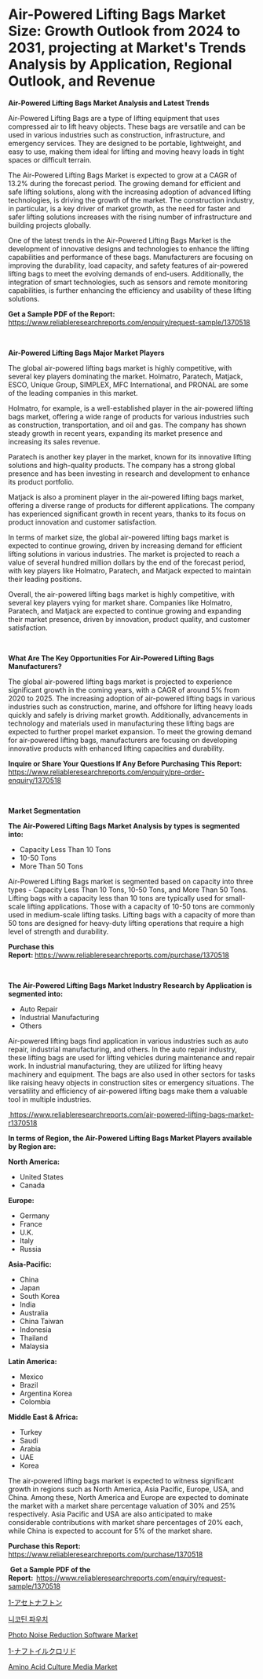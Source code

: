 <p><h1>Air-Powered Lifting Bags Market Size: Growth Outlook from 2024 to 2031, projecting at Market's Trends Analysis by Application, Regional Outlook, and Revenue</h1></p><p><strong>Air-Powered Lifting Bags Market Analysis and Latest Trends</strong></p>
<p><p>Air-Powered Lifting Bags are a type of lifting equipment that uses compressed air to lift heavy objects. These bags are versatile and can be used in various industries such as construction, infrastructure, and emergency services. They are designed to be portable, lightweight, and easy to use, making them ideal for lifting and moving heavy loads in tight spaces or difficult terrain.</p><p>The Air-Powered Lifting Bags Market is expected to grow at a CAGR of 13.2% during the forecast period. The growing demand for efficient and safe lifting solutions, along with the increasing adoption of advanced lifting technologies, is driving the growth of the market. The construction industry, in particular, is a key driver of market growth, as the need for faster and safer lifting solutions increases with the rising number of infrastructure and building projects globally.</p><p>One of the latest trends in the Air-Powered Lifting Bags Market is the development of innovative designs and technologies to enhance the lifting capabilities and performance of these bags. Manufacturers are focusing on improving the durability, load capacity, and safety features of air-powered lifting bags to meet the evolving demands of end-users. Additionally, the integration of smart technologies, such as sensors and remote monitoring capabilities, is further enhancing the efficiency and usability of these lifting solutions.</p></p>
<p><strong>Get a Sample PDF of the Report:&nbsp;</strong> <a href="https://www.reliableresearchreports.com/enquiry/request-sample/1370518">https://www.reliableresearchreports.com/enquiry/request-sample/1370518</a></p>
<p>&nbsp;</p>
<p><strong>Air-Powered Lifting Bags Major Market Players</strong></p>
<p><p>The global air-powered lifting bags market is highly competitive, with several key players dominating the market. Holmatro, Paratech, Matjack, ESCO, Unique Group, SIMPLEX, MFC International, and PRONAL are some of the leading companies in this market.</p><p>Holmatro, for example, is a well-established player in the air-powered lifting bags market, offering a wide range of products for various industries such as construction, transportation, and oil and gas. The company has shown steady growth in recent years, expanding its market presence and increasing its sales revenue.</p><p>Paratech is another key player in the market, known for its innovative lifting solutions and high-quality products. The company has a strong global presence and has been investing in research and development to enhance its product portfolio.</p><p>Matjack is also a prominent player in the air-powered lifting bags market, offering a diverse range of products for different applications. The company has experienced significant growth in recent years, thanks to its focus on product innovation and customer satisfaction.</p><p>In terms of market size, the global air-powered lifting bags market is expected to continue growing, driven by increasing demand for efficient lifting solutions in various industries. The market is projected to reach a value of several hundred million dollars by the end of the forecast period, with key players like Holmatro, Paratech, and Matjack expected to maintain their leading positions.</p><p>Overall, the air-powered lifting bags market is highly competitive, with several key players vying for market share. Companies like Holmatro, Paratech, and Matjack are expected to continue growing and expanding their market presence, driven by innovation, product quality, and customer satisfaction.</p></p>
<p>&nbsp;</p>
<p><strong>What Are The Key Opportunities For Air-Powered Lifting Bags Manufacturers?</strong></p>
<p><p>The global air-powered lifting bags market is projected to experience significant growth in the coming years, with a CAGR of around 5% from 2020 to 2025. The increasing adoption of air-powered lifting bags in various industries such as construction, marine, and offshore for lifting heavy loads quickly and safely is driving market growth. Additionally, advancements in technology and materials used in manufacturing these lifting bags are expected to further propel market expansion. To meet the growing demand for air-powered lifting bags, manufacturers are focusing on developing innovative products with enhanced lifting capacities and durability.</p></p>
<p><strong>Inquire or Share Your Questions If Any Before Purchasing This Report:</strong> <a href="https://www.reliableresearchreports.com/enquiry/pre-order-enquiry/1370518">https://www.reliableresearchreports.com/enquiry/pre-order-enquiry/1370518</a></p>
<p>&nbsp;</p>
<p><strong>Market Segmentation</strong></p>
<p><strong>The Air-Powered Lifting Bags Market Analysis by types is segmented into:</strong></p>
<p><ul><li>Capacity Less Than 10 Tons</li><li>10-50 Tons</li><li>More Than 50 Tons</li></ul></p>
<p><p>Air-Powered Lifting Bags market is segmented based on capacity into three types - Capacity Less Than 10 Tons, 10-50 Tons, and More Than 50 Tons. Lifting bags with a capacity less than 10 tons are typically used for small-scale lifting applications. Those with a capacity of 10-50 tons are commonly used in medium-scale lifting tasks. Lifting bags with a capacity of more than 50 tons are designed for heavy-duty lifting operations that require a high level of strength and durability.</p></p>
<p><strong>Purchase this Report:&nbsp;</strong><a href="https://www.reliableresearchreports.com/purchase/1370518">https://www.reliableresearchreports.com/purchase/1370518</a></p>
<p>&nbsp;</p>
<p><strong>The Air-Powered Lifting Bags Market Industry Research by Application is segmented into:</strong></p>
<p><ul><li>Auto Repair</li><li>Industrial Manufacturing</li><li>Others</li></ul></p>
<p><p>Air-powered lifting bags find application in various industries such as auto repair, industrial manufacturing, and others. In the auto repair industry, these lifting bags are used for lifting vehicles during maintenance and repair work. In industrial manufacturing, they are utilized for lifting heavy machinery and equipment. The bags are also used in other sectors for tasks like raising heavy objects in construction sites or emergency situations. The versatility and efficiency of air-powered lifting bags make them a valuable tool in multiple industries.</p></p>
<p><a href="https://www.reliableresearchreports.com/air-powered-lifting-bags-market-r1370518">&nbsp;https://www.reliableresearchreports.com/air-powered-lifting-bags-market-r1370518</a></p>
<p><strong>In terms of Region, the Air-Powered Lifting Bags Market Players available by Region are:</strong></p>
<p>
    <p> <strong> North America: </strong>
        <ul>
            <li>United States</li>
            <li>Canada</li>
        </ul>
        </p> 
    <p> <strong> Europe: </strong>
        <ul>
            <li>Germany</li>
            <li>France</li>
            <li>U.K.</li>
            <li>Italy</li>
            <li>Russia</li>
        </ul>
        </p> 
    <p> <strong> Asia-Pacific: </strong>
        <ul>
            <li>China</li>
            <li>Japan</li>
            <li>South Korea</li>
            <li>India</li>
            <li>Australia</li>
            <li>China Taiwan</li>
            <li>Indonesia</li>
            <li>Thailand</li>
            <li>Malaysia</li>
        </ul>
        </p> 
    <p> <strong> Latin America: </strong>
        <ul>
            <li>Mexico</li>
            <li>Brazil</li>
            <li>Argentina Korea</li>
            <li>Colombia</li>
        </ul>
        </p> 
    <p> <strong> Middle East & Africa: </strong>
        <ul>
            <li>Turkey</li>
            <li>Saudi</li>
            <li>Arabia</li>
            <li>UAE</li>
            <li>Korea</li>
        </ul>
    </p>
    </p>
<p><p>The air-powered lifting bags market is expected to witness significant growth in regions such as North America, Asia Pacific, Europe, USA, and China. Among these, North America and Europe are expected to dominate the market with a market share percentage valuation of 30% and 25% respectively. Asia Pacific and USA are also anticipated to make considerable contributions with market share percentages of 20% each, while China is expected to account for 5% of the market share.</p></p>
<p><strong>Purchase this Report: </strong><a href="https://www.reliableresearchreports.com/purchase/1370518">https://www.reliableresearchreports.com/purchase/1370518</a></p>
<p>&nbsp;<strong>Get a Sample PDF of the Report:&nbsp;&nbsp;</strong><a href="https://www.reliableresearchreports.com/enquiry/request-sample/1370518">https://www.reliableresearchreports.com/enquiry/request-sample/1370518</a></p>
<p><strong></strong></p>
<p><p><a href="https://github.com/leigh4852023/Market-Research-Report-List-1/blob/main/741789491056.md">1-アセトナフトン</a></p><p><a href="https://github.com/rrmadityapu/Market-Research-Report-List-1/blob/main/457509883658.md">니코틴 파우치</a></p><p><a href="https://github.com/myacatherineblakecaczo9vcsw/Market-Research-Report-List-2/blob/main/photo-noise-reduction-software-market.md">Photo Noise Reduction Software Market</a></p><p><a href="https://github.com/alyle7648/Market-Research-Report-List-1/blob/main/542931191055.md">1-ナフトイルクロリド</a></p><p><a href="https://www.linkedin.com/pulse/amino-acid-culture-media-market-insight-trends-growth-forecasted-v94kc?trackingId=TUUj1RnaBjiwCiOm9fNADQ%3D%3D">Amino Acid Culture Media Market</a></p></p>